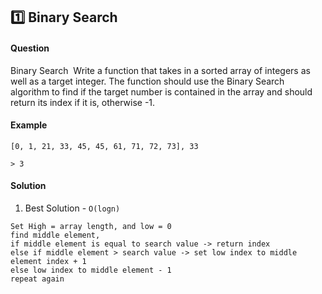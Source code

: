 ## :one: Binary Search

#### Question

Binary Search
​
Write a function that takes in a sorted array of integers as well as a target integer. The function should use the Binary Search algorithm to find if the target number is contained in the array and should return its index if it is, otherwise -1.

#### Example

```
[0, 1, 21, 33, 45, 45, 61, 71, 72, 73], 33

> 3
```

#### Solution

1. Best Solution - `O(logn)`

```
Set High = array length, and low = 0
find middle element, 
if middle element is equal to search value -> return index
else if middle element > search value -> set low index to middle element index + 1
else low index to middle element - 1
repeat again
```
